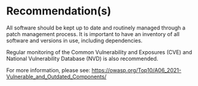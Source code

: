 # Recommendation(s)

All software should be kept up to date and routinely managed through a patch management process. It is important to have an inventory of all software and versions in use, including dependencies.

Regular monitoring of the Common Vulnerability and Exposures (CVE) and National Vulnerability Database (NVD) is also recommended.

For more information, please see:
<https://owasp.org/Top10/A06_2021-Vulnerable_and_Outdated_Components/>
